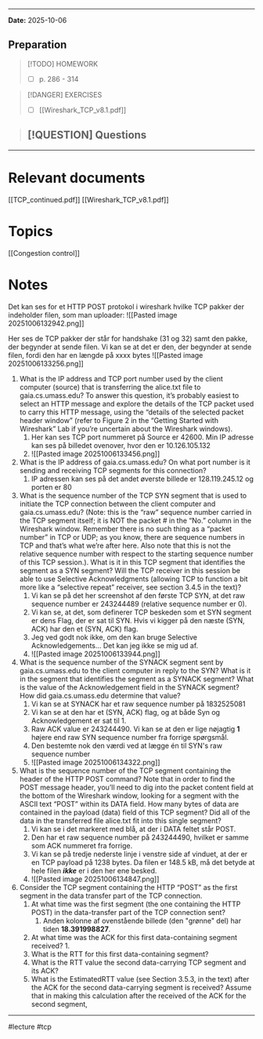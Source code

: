 
---
**Date:** 2025-10-06

## Preparation

>[!TODO] HOMEWORK
>- [ ] p. 286 - 314

> [!DANGER] EXERCISES
> - [ ] [[Wireshark_TCP_v8.1.pdf]]

> [!QUESTION] Questions
> - 

---
# Relevant documents
[[TCP_continued.pdf]]
[[Wireshark_TCP_v8.1.pdf]]

# Topics
[[Congestion control]]

# Notes
Det kan ses for et HTTP POST protokol i wireshark hvilke TCP pakker der indeholder filen, som man uploader:
![[Pasted image 20251006132942.png]]

Her ses de TCP pakker der står for handshake (31 og 32) samt den pakke, der begynder at sende filen. Vi kan se at det er den, der begynder at sende filen, fordi den har en længde på xxxx bytes
![[Pasted image 20251006133256.png]]

1. What is the IP address and TCP port number used by the client computer (source) that is transferring the alice.txt file to gaia.cs.umass.edu? To answer this question, it’s probably easiest to select an HTTP message and explore the details of the TCP packet used to carry this HTTP message, using the “details of the selected packet header window” (refer to Figure 2 in the “Getting Started with Wireshark” Lab if you’re uncertain about the Wireshark windows).
	1. Her kan ses TCP port nummeret på Source er 42600. Min IP adresse kan ses på billedet ovenover, hvor den er 10.126.105.132
	2. ![[Pasted image 20251006133456.png]]
2. What is the IP address of gaia.cs.umass.edu? On what port number is it sending and receiving TCP segments for this connection?
	1. IP adressen kan ses på det andet øverste billede er 128.119.245.12 og porten er 80
3. What is the sequence number of the TCP SYN segment that is used to initiate the TCP connection between the client computer and gaia.cs.umass.edu? (Note: this is the “raw” sequence number carried in the TCP segment itself; it is NOT the packet # in the “No.” column in the Wireshark window. Remember there is no such thing as a “packet number” in TCP or UDP; as you know, there are sequence numbers in TCP and that’s what we’re after here. Also note that this is not the relative sequence number with respect to the starting sequence number of this TCP session.). What is it in this TCP segment that identifies the segment as a SYN segment? Will the TCP receiver in this session be able to use Selective Acknowledgments (allowing TCP to function a bit more like a “selective repeat” receiver, see section 3.4.5 in the text)?
	1. Vi kan se på det her screenshot af den første TCP SYN, at det raw sequence number er 243244489 (relative sequence number er 0). 
	2. Vi kan se, at det, som definerer TCP beskeden som et SYN segment er dens Flag, der er sat til SYN. Hvis vi kigger på den næste (SYN, ACK) har den et (SYN, ACK) flag.
	3. Jeg ved godt nok ikke, om den kan bruge Selective Acknowledgements... Det kan jeg ikke se mig ud af.
	4. ![[Pasted image 20251006133944.png]]
4. What is the sequence number of the SYNACK segment sent by gaia.cs.umass.edu to the client computer in reply to the SYN? What is it in the segment that identifies the segment as a SYNACK segment? What is the value of the Acknowledgement field in the SYNACK segment? How did gaia.cs.umass.edu determine that value?
	1. Vi kan se at SYNACK har et raw sequence number på 1832525081
	2. Vi kan se at den har et (SYN, ACK) flag, og at både Syn og Acknowledgement er sat til 1.
	3. Raw ACK value er 243244490. Vi kan se at den er lige nøjagtig **1** højere end raw SYN sequence number fra forrige spørgsmål.
	4. Den bestemte nok den værdi ved at lægge én til SYN's raw sequence number
	5. ![[Pasted image 20251006134322.png]]
5. What is the sequence number of the TCP segment containing the header of the HTTP POST command? Note that in order to find the POST message header, you’ll need to dig into the packet content field at the bottom of the Wireshark window, looking for a segment with the ASCII text “POST” within its DATA field. How many bytes of data are contained in the payload (data) field of this TCP segment? Did all of the data in the transferred file alice.txt fit into this single segment?
	1. Vi kan se i det markeret med blå, at der i DATA feltet står POST.
	2. Den har et raw sequence number på 243244490, hvilket er samme som ACK nummeret fra forrige.
	3. Vi kan se på tredje nederste linje i venstre side af vinduet, at der er en TCP payload på 1238 bytes. Da filen er 148.5 kB, må det betyde at hele filen _**ikke**_ er i den her ene besked.
	4. ![[Pasted image 20251006134847.png]]
6. Consider the TCP segment containing the HTTP “POST” as the first segment in the data transfer part of the TCP connection.
	1. At what time was the first segment (the one containing the HTTP POST) in the data-transfer part of the TCP connection sent?
		1. Anden kolonne af ovenstående billede (den "grønne" del) har tiden **18.391998827**.
	2. At what time was the ACK for this first data-containing segment received? 
		1. 
	3. What is the RTT for this first data-containing segment?
	4. What is the RTT value the second data-carrying TCP segment and its ACK? 
	5. What is the EstimatedRTT value (see Section 3.5.3, in the text) after the ACK for the second data-carrying segment is received? Assume that in making this calculation after the received of the ACK for the second segment,

---
#lecture #tcp 